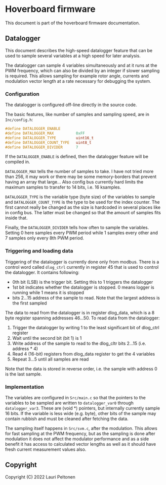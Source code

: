 # Hoverboard firmware
This document is part of the hoverboard firmware documentation.

## Datalogger
This document describes the high-speed datalogger feature that can be 
used to sample several variables at a high speed for later analysis.

The datalogger can sample 4 variables simultaneously and at it runs at 
the PWM frequency, which can also be divided by an integer if slower 
sampling is required. This allows sampling for example rotor angle, currents 
and modulation vector length at a rate necessary for debugging the system.

### Configuration
The datalogger is configured off-line directly in the source code.

The basic features, like number of samples and sampling speed, are in `Inc/config.h`:

```C
#define DATALOGGER_ENABLE
#define DATALOGGER_MAX          0xFF
#define DATALOGGER_TYPE         uint16_t
#define DATALOGGER_COUNT_TYPE   uint8_t
#define DATALOGGER_DIVIDER      7
```

If the `DATALOGGER_ENABLE` is defined, then the datalogger feature will be compiled in.

`DATALOGGER_MAX` tells the number of samples to take. I have not tried more than 256, it 
may work or there may be some memory-borders that prevent having an array that large... Also 
config bus currently hard limits the maximum samples to transfer to 14 bits, i.e. 16 ksamples.

`DATALOGGER_TYPE` is the variable type (byte size) of the variables to sample and `DATALOGGER_COUNT_TYPE` is
the type to be used for the index counter. The first cannot really be changed as the size is 
hardcoded in several places like in config bus. The latter must be changed so that the 
amount of samples fits inside that.

Finally, the `DATALOGGER_DIVIDER` tells how often to sample the variables. Setting 0 here 
samples every PWM period while 1 samples every other and 7 samples only every 8th PWM period.

### Triggering and loading data
Triggering of the datalogger is currently done only from modbus. There is a control word called
`dlog_ctrl` currently in register 45 that is used to control the datalogger. It contains following:

 - 0th bit (LSB) is the trigger bit. Setting this to 1 triggers the datalogger
 - 1st bit indicates whether the datalogger is stopped. 0 means logger is running while 1 means it is stopped
 - bits 2...15 address of the sample to read. Note that the largest address is the first sampled

The data to read from the datalogger is in register dlog_data, which is a 8 byte register spanning 
addresses 46...50. To read data from the datalogger:

 1. Trigger the datalogger by writing 1 to the least significant bit of dlog_ctrl register
 2. Wait until the second bit (bit 1) is 1
 3. Write address of the sample to read to the dlog_cltr bits 2...15 (i.e. address * 4)
 4. Read 4 (16-bit) registers from dlog_data register to get the 4 variables
 5. Repeat 3...5 until all samples are read

Note that the data is stored in reverse order, i.e. the sample with address 0 is the last sample.

### Implementation
The variables are configured in `Src/main.c` so that the pointers to the variables to be sampled are 
written to `datalogger_var0` through `datalogger_var3`. These are (void *) pointers, but internally 
currently sample 16 bits. If the variable is less wide (e.g. byte), other bits of the sample may 
contain rubbish and must be cleaned after fetching the data.

The sampling itself happens in `Src/svm.c`, after the modulation. This allows for fast sampling at the 
PWM frequency, but as the sampling is done after modulation it does not affect the modulator performance 
and as a side benefit it has access to calculated vector lengths as well as it should have fresh 
current measurement values also.


## Copyright
Copyright (C) 2022 Lauri Peltonen
